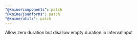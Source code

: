 ```yaml
---
"@knime/components": patch
"@knime/jsonforms": patch
"@knime/utils": patch
---
```


Allow zero duration but disallow empty duration in IntervalInput
